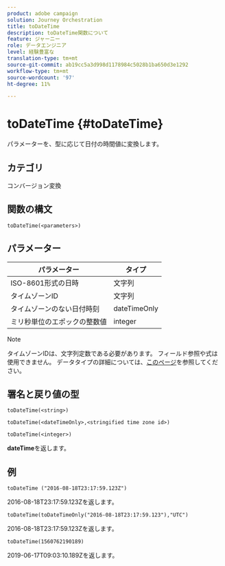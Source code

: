 ```yaml
---
product: adobe campaign
solution: Journey Orchestration
title: toDateTime
description: toDateTime関数について
feature: ジャーニー
role: データエンジニア
level: 経験豊富な
translation-type: tm+mt
source-git-commit: ab19cc5a3d998d1178984c5028b1ba650d3e1292
workflow-type: tm+mt
source-wordcount: '97'
ht-degree: 11%

---
```


# toDateTime {#toDateTime}

パラメーターを、型に応じて日付の時間値に変換します。

## カテゴリ

コンバージョン変換

## 関数の構文

`toDateTime(<parameters>)`

## パラメーター

| パラメーター | タイプ |
|-----------|------------------|
| ISO-8601形式の日時 | 文字列 |
| タイムゾーンID | 文字列 |
| タイムゾーンのない日付時刻 | dateTimeOnly |
| ミリ秒単位のエポックの整数値 | integer |

>[!NOTE]
>
>タイムゾーンIDは、文字列定数である必要があります。 フィールド参照や式は使用できません。 データタイプの詳細については、[このページ](../expression/data-types.md)を参照してください。

## 署名と戻り値の型

`toDateTime(<string>)`

`toDateTime(<dateTimeOnly>,<stringified time zone id>)`

`toDateTime(<integer>)`

**dateTime**&#x200B;を返します。

<!--`toDateTime(<year>,<month>,<dayOfMonth>,<hour>,<minute>,<second>)`

Returns a date time with default time zone UTC.

`toDateTime(<year>,<month>,<dayOfMonth>)`
`toDateTime(<stringified timeZone>,<year>,<month>,<dayOfMonth>)`
`toDateTime(<timeZone>,<year>,<month>,<dayOfMonth>)`

Return a datetime where hour, minute and second set to 0.

`toDateTime(<stringified timeZone>,<year>,<month>,<dayOfMonth>,<hour>,<minute>,<second>)`
`toDateTime(<string>)`
`toDateTime(<string>,<integer>)`
`toDateTime(<stringified timeZone>,<dateTimeOnly)`

`toDateTime(<timeZone>,<integer>)`

Return a datetime.

-->

## 例

`toDateTime ("2016-08-18T23:17:59.123Z")`

2016-08-18T23:17:59.123Zを返します。

`toDateTime(toDateTimeOnly("2016-08-18T23:17:59.123"),"UTC")`

2016-08-18T23:17:59.123Zを返します。

`toDateTime(1560762190189)`

2019-06-17T09:03:10.189Zを返します。

<!--`toDateTime ("2016-08-18T23:17:59.123", "UTC")`

Returns 2016-08-18T23:17:59.123Z.

`toDateTime("Z",2016,8,18,23,17,59)`

Returns 2016-08-18T23:17:59.000Z.

`toDateTime("Z",2016,8,18)`

Returns 2016-08-18T00:00:00.000Z.-->
